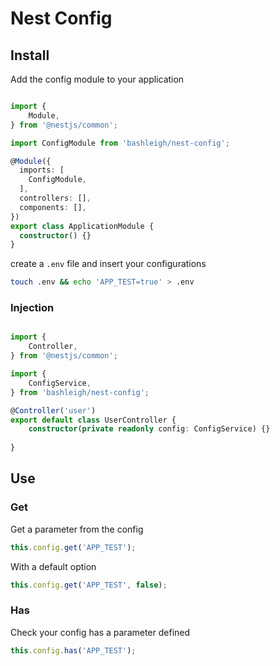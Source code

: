 Nest Config
===

## Install

Add the config module to your application

```typescript

import {
    Module,
} from '@nestjs/common';

import ConfigModule from 'bashleigh/nest-config';

@Module({
  imports: [
    ConfigModule,
  ],
  controllers: [],
  components: [],
})
export class ApplicationModule {
  constructor() {}
}

```

create a `.env` file and insert your configurations

```bash
touch .env && echo 'APP_TEST=true' > .env
```

### Injection

```typescript

import {
    Controller,
} from '@nestjs/common';

import {
    ConfigService,
} from 'bashleigh/nest-config';

@Controller('user')
export default class UserController {
    constructor(private readonly config: ConfigService) {}
    
}

```

## Use

### Get

Get a parameter from the config

```typescript
this.config.get('APP_TEST');
```
With a default option

```typescript
this.config.get('APP_TEST', false);
```

### Has

Check your config has a parameter defined

```typescript
this.config.has('APP_TEST');
```